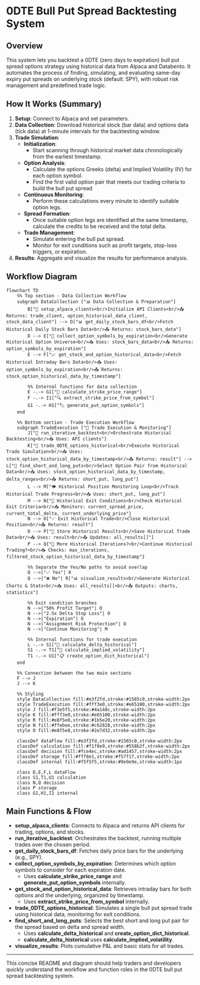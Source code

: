 # 0DTE Bull Put Spread Backtesting System

## Overview
This system lets you backtest a 0DTE (zero days to expiration) bull put spread options strategy using historical data from Alpaca and Databento. It automates the process of finding, simulating, and evaluating same-day expiry put spreads on underlying stock (default: SPY), with robust risk management and predefined trade logic.

## How It Works (Summary)
1. **Setup**: Connect to Alpaca and set parameters.
2. **Data Collection**: Download historical stock (bar data) and options data (tick data) at 1-minute intervals for the backtesting window.
3. **Trade Simulation**:
   - **Initialization**: 
     - Start scanning through historical market data chronologically from the earliest timestamp.
   - **Option Analysis**:
     - Calculate the options Greeks (delta) and Implied Volatility (IV) for each option symbol.
     - Find the first valid option pair that meets our trading criteria to build the bull put spread
   - **Continuous Monitoring**:
     - Perform these calculations every minute to identify suitable option legs.
   - **Spread Formation**:
     - Once suitable option legs are identified at the same timestamp, calculate the credits to be received and the total delta.
   - **Trade Management**:
     - Simulate entering the bull put spread.
     - Monitor for exit conditions such as profit targets, stop-loss triggers, or expiration.
4. **Results**: Aggregate and visualize the results for performance analysis.

## Workflow Diagram

```mermaid
flowchart TD
    %% Top section - Data Collection Workflow
    subgraph DataCollection ["📊 Data Collection & Preparation"]
        B["🔧 setup_alpaca_clients<br/>Initialize API Clients<br/>📤 Returns: trade_client, option_historical_data_client, stock_data_client"] --> D["📊 get_daily_stock_bars_df<br/>Fetch Historical Daily Stock Bars Data<br/>📤 Returns: stock_bars_data"]
        D --> E["🎯 collect_option_symbols_by_expiration<br/>Generate Historical Option Universe<br/>📥 Uses: stock_bars_data<br/>📤 Returns: option_symbols_by_expiration"]
        E --> F["📈 get_stock_and_option_historical_data<br/>Fetch Historical Intraday Bars Data<br/>📥 Uses: option_symbols_by_expiration<br/>📤 Returns: stock_option_historical_data_by_timestamp"]
        
        %% Internal functions for data collection
        E -.-> G1["📏 calculate_strike_price_range"]
        F -.-> I1["🔍 extract_strike_price_from_symbol"]
        G1 -.-> H1["🏷️ generate_put_option_symbols"]
    end
    
    %% Bottom section - Trade Execution Workflow
    subgraph TradeExecution ["💼 Trade Execution & Monitoring"]
        J["🔄 run_iterative_backtest<br/>Orchestrate Historical Backtesting<br/>📥 Uses: API clients"]
        K["💼 trade_0DTE_options_historical<br/>Execute Historical Trade Simulation<br/>📥 Uses: stock_option_historical_data_by_timestamp<br/>📤 Returns: result"] --> L["🎪 find_short_and_long_puts<br/>Select Option Pair from Historical Data<br/>📥 Uses: stock_option_historical_data_by_timestamp, delta_ranges<br/>📤 Returns: short_put, long_put"]
        L --> M["👁️ Historical Position Monitoring Loop<br/>Track Historical Trade Progress<br/>📥 Uses: short_put, long_put"]
        M --> N{"🚪 Historical Exit Conditions<br/>Check Historical Exit Criteria<br/>📥 Monitors: current_spread_price, current_total_delta, current_underlying_price"}
        N --> O["✅ Exit Historical Trade<br/>Close Historical Position<br/>📤 Returns: result"]
        O --> P["💾 Store Historical Results<br/>Save Historical Trade Data<br/>📥 Uses: result<br/>📤 Updates: all_results[]"]
        P --> Q{"🔁 More Historical Iterations?<br/>Continue Historical Trading?<br/>📥 Checks: max_iterations, filtered_stock_option_historical_data_by_timestamp"}
        
        %% Separate the Yes/No paths to avoid overlap
        Q -->|"✅ Yes"| K
        Q -->|"❌ No"| R["📊 visualize_results<br/>Generate Historical Charts & Stats<br/>📥 Uses: all_results[]<br/>📤 Outputs: charts, statistics"]
        
        %% Exit condition branches
        N -->|"50% Profit Target"| O
        N -->|"2.5x Delta Stop Loss"| O
        N -->|"Expiration"| O
        N -->|"Assignment Risk Protection"| O
        N -->|"Continue Monitoring"| M
        
        %% Internal functions for trade execution
        L -.-> S1["📐 calculate_delta_historical"]
        S1 -.-> T1["🌊 calculate_implied_volatility"]
        T1 -.-> U1["📋 create_option_dict_historical"]
    end
    
    %% Connection between the two main sections
    F --> J
    J --> K
    
    %% Styling
    style DataCollection fill:#e3f2fd,stroke:#1565c0,stroke-width:2px
    style TradeExecution fill:#fff3e0,stroke:#e65100,stroke-width:2px
    style J fill:#f3e5f5,stroke:#4a148c,stroke-width:2px
    style K fill:#fff3e0,stroke:#e65100,stroke-width:2px
    style R fill:#e8f5e8,stroke:#1b5e20,stroke-width:2px
    style N fill:#ffebee,stroke:#c62828,stroke-width:2px
    style O fill:#e8f5e8,stroke:#2e7d32,stroke-width:2px
    
    classDef dataFlow fill:#e3f2fd,stroke:#1565c0,stroke-width:2px
    classDef calculation fill:#f1f8e9,stroke:#558b2f,stroke-width:2px
    classDef decision fill:#fce4ec,stroke:#ad1457,stroke-width:2px
    classDef storage fill:#fff8e1,stroke:#f57f17,stroke-width:2px
    classDef internal fill:#f5f5f5,stroke:#9e9e9e,stroke-width:1px
    
    class D,E,F,L dataFlow
    class S1,T1,U1 calculation
    class N,Q decision
    class P storage
    class G1,H1,I1 internal
```

## Main Functions & Flow

- **setup_alpaca_clients**: Connects to Alpaca and returns API clients for trading, options, and stocks.
- **run_iterative_backtest**: Orchestrates the backtest, running multiple trades over the chosen period.
- **get_daily_stock_bars_df**: Fetches daily price bars for the underlying (e.g., SPY).
- **collect_option_symbols_by_expiration**: Determines which option symbols to consider for each expiration date.
  - Uses **calculate_strike_price_range** and **generate_put_option_symbols** internally.
- **get_stock_and_option_historical_data**: Retrieves intraday bars for both options and the underlying, organized by timestamp.
  - Uses **extract_strike_price_from_symbol** internally.
- **trade_0DTE_options_historical**: Simulates a single bull put spread trade using historical data, monitoring for exit conditions.
- **find_short_and_long_puts**: Selects the best short and long put pair for the spread based on delta and spread width.
  - Uses **calculate_delta_historical** and **create_option_dict_historical**.
  - **calculate_delta_historical** uses **calculate_implied_volatility**.
- **visualize_results**: Plots cumulative P&L and basic stats for all trades.

---

This concise README and diagram should help traders and developers quickly understand the workflow and function roles in the 0DTE bull put spread backtesting system.